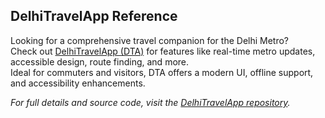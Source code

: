 ## DelhiTravelApp Reference

Looking for a comprehensive travel companion for the Delhi Metro?  
Check out [DelhiTravelApp (DTA)](https://github.com/Prince22378/DelhiTravelApp) for features like real-time metro updates, accessible design, route finding, and more.  
Ideal for commuters and visitors, DTA offers a modern UI, offline support, and accessibility enhancements.

*For full details and source code, visit the [DelhiTravelApp repository](https://github.com/Prince22378/DelhiTravelApp).*
